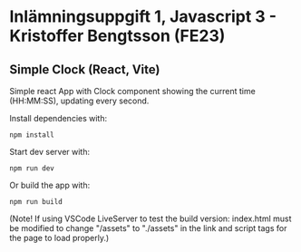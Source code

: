 # Inlämningsuppgift 1, Javascript 3 - Kristoffer Bengtsson (FE23)
## Simple Clock (React, Vite)

Simple react App with Clock component showing the current time (HH:MM:SS), updating every second. 

Install dependencies with:
```
npm install
```


Start dev server with:
```
npm run dev
```


Or build the app with:
```
npm run build
```

(Note! If using VSCode LiveServer to test the build version: index.html must be modified to change "/assets" to "./assets" in the link and script tags for the page to load properly.)

